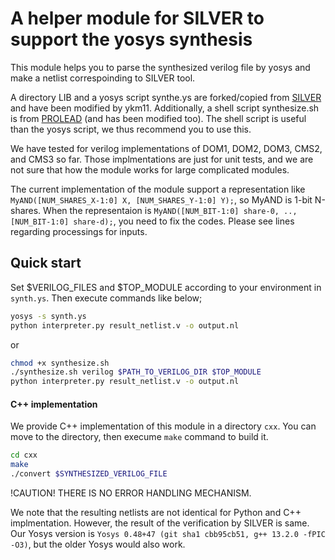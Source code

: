 # A helper module for SILVER to support the yosys synthesis
This module helps you to parse the synthesized verilog file by yosys and make a netlist correspoinding to SILVER tool.


A directory LIB and a yosys script synthe.ys are forked/copied from [SILVER](https://github.com/Chair-for-Security-Engineering/SILVER/tree/master/yosys) and have been modified by ykm11. Additionally, a shell script synthesize.sh is from [PROLEAD](https://github.com/ChairImpSec/PROLEAD/tree/main/yosys/syn) (and has been modified too). The shell script is useful than the yosys script, we thus recommend you to use this.

We have tested for verilog implementations of DOM1, DOM2, DOM3, CMS2, and CMS3 so far. Those implmentations are just for unit tests, and we are not sure that how the module works for large complicated modules.

The current implementation of the module support a representation like `MyAND([NUM_SHARES_X-1:0] X, [NUM_SHARES_Y-1:0] Y);`, so MyAND is 1-bit N-shares.
When the representaion is `MyAND([NUM_BIT-1:0] share-0, .., [NUM_BIT-1:0] share-d);`, you need to fix the codes. Please see lines regarding processings for inputs.  

## Quick start
Set $VERILOG_FILES and $TOP_MODULE according to your environment in `synth.ys`. Then execute commands like below;

```bash
yosys -s synth.ys
python interpreter.py result_netlist.v -o output.nl
```
or
```bash
chmod +x synthesize.sh
./synthesize.sh verilog $PATH_TO_VERILOG_DIR $TOP_MODULE
python interpreter.py result_netlist.v -o output.nl
```

#### C++ implementation
We provide C++ implementation of this module in a directory `cxx`. You can move to the directory, then execume `make` command to build it.
```bash
cd cxx
make
./convert $SYNTHESIZED_VERILOG_FILE
```
!CAUTION!
THERE IS NO ERROR HANDLING MECHANISM.  



We note that the resulting netlists are not identical for Python and C++ implmentation. However, the result of the verification by SILVER is same.  
Our Yosys version is `Yosys 0.48+47 (git sha1 cbb95cb51, g++ 13.2.0 -fPIC -O3)`, but the older Yosys would also work.
